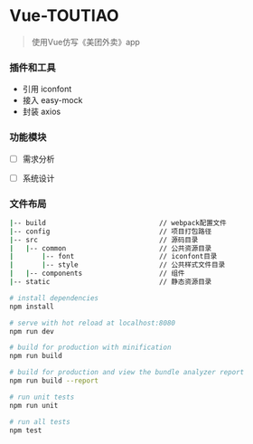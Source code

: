 # Vue-TOUTIAO

> 使用Vue仿写《美团外卖》app

### 插件和工具
* 引用 iconfont
* 接入 easy-mock
* 封装 axios


### 功能模块
- [ ] 需求分析
- [ ] 系统设计


### 文件布局
``` bash
|-- build                            // webpack配置文件
|-- config                           // 项目打包路径
|-- src                              // 源码目录
|   |-- common                       // 公共资源目录
|       |-- font                     // iconfont目录
|       |-- style                    // 公共样式文件目录
|   |-- components                   // 组件
|-- static                           // 静态资源目录
```

``` bash
# install dependencies
npm install

# serve with hot reload at localhost:8080
npm run dev

# build for production with minification
npm run build

# build for production and view the bundle analyzer report
npm run build --report

# run unit tests
npm run unit

# run all tests
npm test
```
